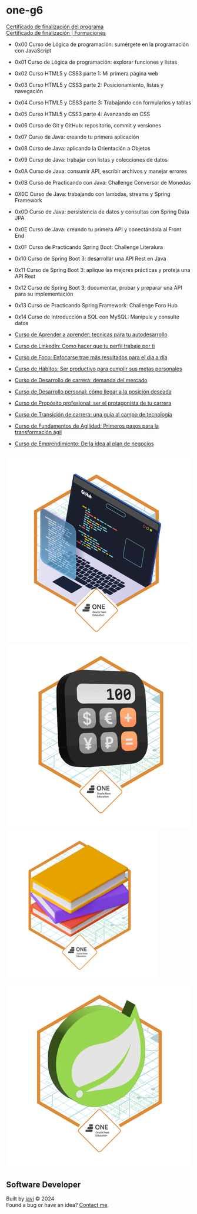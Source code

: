 # one-g6
[Certificado de finalización del programa](./certificate-one_g6.pdf)  
[Certificado de finalización | Formaciones](https://app.aluracursos.com/user/javierandres-DEV/fullCertificate/89f171c037d10e93533fc2ab168326b6)

- 0x00 Curso de Lógica de programación: sumérgete en la programación con JavaScript
- 0x01 Curso de Lógica de programación: explorar funciones y listas
- 0x02 Curso HTML5 y CSS3 parte 1: Mi primera página web
- 0x03 Curso HTML5 y CSS3 parte 2: Posicionamiento, listas y navegación
- 0x04 Curso HTML5 y CSS3 parte 3: Trabajando con formularios y tablas
- 0x05 Curso HTML5 y CSS3 parte 4: Avanzando en CSS
- 0x06 Curso de Git y GitHub: repositorio, commit y versiones
- 0x07 Curso de Java: creando tu primera aplicación
- 0x08 Curso de Java: aplicando la Orientación a Objetos
- 0x09 Curso de Java: trabajar con listas y colecciones de datos
- 0x0A Curso de Java: consumir API, escribir archivos y manejar errores
- 0x0B Curso de Practicando con Java: Challenge Conversor de Monedas
- 0X0C Curso de Java: trabajando con lambdas, streams y Spring Framework
- 0x0D Curso de Java: persistencia de datos y consultas con Spring Data JPA
- 0x0E Curso de Java: creando tu primera API y conectándola al Front End
- 0x0F Curso de Practicando Spring Boot: Challenge Literalura
- 0x10 Curso de Spring Boot 3: desarrollar una API Rest en Java
- 0x11 Curso de Spring Boot 3: aplique las mejores prácticas y proteja una API Rest
- 0x12 Curso de Spring Boot 3: documentar, probar y preparar una API para su implementación
- 0x13 Curso de Practicando Spring Framework: Challenge Foro Hub
- 0x14 Curso de Introducción a SQL con MySQL: Manipule y consulte datos

- [Curso de Aprender a aprender: tecnicas para tu autodesarrollo](./docs/aprender_a_aprender.md)
- [Curso de LinkedIn: Como hacer que tu perfil trabaje por ti](./docs/linkedin.md)
- [Curso de Foco: Enfocarse trae más resultados para el día a día](./docs/foco.md)
- [Curso de Hábitos: Ser productivo para cumplir sus metas personales](./docs/habitos.md)
- [Curso de Desarrollo de carrera: demanda del mercado](./docs/desarrollo_de_carrera.md)
- [Curso de Desarrollo personal: cómo llegar a la posición deseada](./docs/desarrollo_personal.md)
- [Curso de Propósito profesional: ser el protagonista de tu carrera](./docs/proposito_profesional.md)
- [Curso de Transición de carrera: una guía al campo de tecnología](./docs/transicion_de_carrera.md)
- [Curso de Fundamentos de Agilidad: Primeros pasos para la transformación ágil](./docs/fundamentos_de_agilidad.md)
- [Curso de Emprendimiento: De la idea al plan de negocios](./docs/emprendimiento.md)

![Badge Encryptor](./badges/badge-encryptor.png)
![Badge Conversor](./badges/badge-conversor.png)
![Badge Literalura](./badges/badge-literalura.png)
![Badge Foro Hub](./badges/badge-foro_hub.png)
---
## Software Developer
Built by [javi](https://github.com/javierandres-dev/) :copyright: 2024  
Found a bug or have an idea? [Contact me](https://www.linkedin.com/in/javierandres-dev/).
